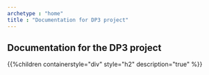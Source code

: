 ```yaml
---
archetype : "home"
title : "Documentation for DP3 project"
---
```


## Documentation for the DP3 project
 
{{%children containerstyle="div" style="h2" description="true" %}}

